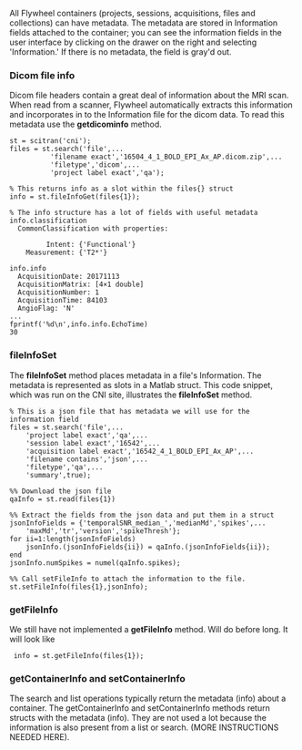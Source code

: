 All Flywheel containers (projects, sessions, acquisitions, files and collections) can have metadata. The metadata are stored in Information fields attached to the container; you can see the information fields in the user interface by clicking on the drawer on the right and selecting 'Information.' If there is no metadata, the field is gray'd out.

### Dicom file info
Dicom file headers contain a great deal of information about the MRI scan. When read from a scanner, Flywheel automatically extracts this information and incorporates in to the Information file for the dicom data. To read this metadata use the **getdicominfo** method.
```
st = scitran('cni');
files = st.search('file',...
          'filename exact','16504_4_1_BOLD_EPI_Ax_AP.dicom.zip',...
          'filetype','dicom',...
          'project label exact','qa');

% This returns info as a slot within the files{} struct
info = st.fileInfoGet(files{1});

% The info structure has a lot of fields with useful metadata
info.classification
  CommonClassification with properties:

         Intent: {'Functional'}
    Measurement: {'T2*'}

info.info
  AcquisitionDate: 20171113
  AcquisitionMatrix: [4×1 double]
  AcquisitionNumber: 1
  AcquisitionTime: 84103
  AngioFlag: 'N' 
...
fprintf('%d\n',info.info.EchoTime)
30
```
### fileInfoSet
The **fileInfoSet** method places metadata in a file's Information.  The metadata is represented as slots in a Matlab struct.  This code snippet, which was run on the CNI site, illustrates the **fileInfoSet** method.
```
% This is a json file that has metadata we will use for the information field
files = st.search('file',...
    'project label exact','qa',...
    'session label exact','16542',...
    'acquisition label exact','16542_4_1_BOLD_EPI_Ax_AP',...
    'filename contains','json',...
    'filetype','qa',...
    'summary',true);

%% Download the json file
qaInfo = st.read(files{1})

%% Extract the fields from the json data and put them in a struct
jsonInfoFields = {'temporalSNR_median_','medianMd','spikes',...
    'maxMd','tr','version','spikeThresh'};
for ii=1:length(jsonInfoFields)
    jsonInfo.(jsonInfoFields{ii}) = qaInfo.(jsonInfoFields{ii});
end
jsonInfo.numSpikes = numel(qaInfo.spikes);

%% Call setFileInfo to attach the information to the file.
st.setFileInfo(files{1},jsonInfo);
```
### getFileInfo
We still have not implemented a **getFileInfo** method.  Will do before long.  It will look like

     info = st.getFileInfo(files{1});

### getContainerInfo and setContainerInfo
The search and list operations typically return the metadata (info) about a container.  The getContainerInfo and setContainerInfo methods return structs with the metadata (info). They are not used a lot because the information is also present from a list or search.  (MORE INSTRUCTIONS NEEDED HERE).


